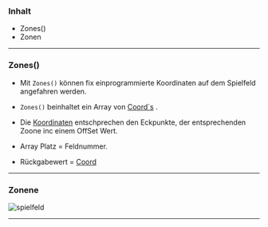 ### Inhalt ###
 - Zones()
 - Zonen

----------

### Zones() ###

 - Mit `Zones()` können fix einprogrammierte Koordinaten auf dem Spielfeld angefahren werden.

 - `Zones()` beinhaltet ein Array von [Coord`s](Coord) .
 - Die [Koordinaten](Coord) entschprechen den Eckpunkte, der entsprechenden Zoone inc einem OffSet Wert.


 - Array Platz = Feldnummer.
 - Rückgabewert = [Coord](Coord)



----------

### Zonene ###


![spielfeld](https://gitlab.com/solidus/hefei/uploads/9c16481551f1f62c1524b4e1deed6891/spielfeld.PNG)

----------
